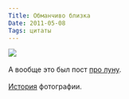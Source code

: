 ```yaml
---
Title: Обманчиво близка
Date: 2011-05-08
Tags: цитаты
---
```


<div class="text"><img src="http://dl.dropbox.com/u/140528/site/sagan.jpg" /><br /><br />
А вообще это был пост <a href="http://dirty.ru/comments/312415/#new">про луну</a>.<br /><br />
<a href="http://ru.wikipedia.org/wiki/Pale_Blue_Dot">История</a> фотографии.</div>